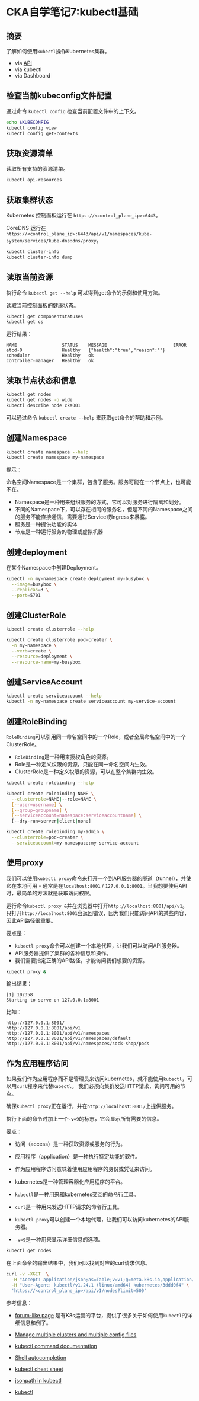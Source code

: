 # CKA自学笔记7:kubectl基础

## 摘要

了解如何使用`kubectl`操作Kubernetes集群。

- via [API](https://kubernetes.io/docs/reference/kubernetes-api/)
- via kubectl
- via Dashboard

## 检查当前kubeconfig文件配置

通过命令 `kubectl config` 检查当前配置文件中的上下文。

```bash
echo $KUBECONFIG
kubectl config view
kubectl config get-contexts
```

## 获取资源清单

读取所有支持的资源清单。

```bash
kubectl api-resources
```

## 获取集群状态

Kubernetes 控制面板运行在 `https://<control_plane_ip>:6443`。

CoreDNS 运行在 `https://<control_plane_ip>:6443/api/v1/namespaces/kube-system/services/kube-dns:dns/proxy`。

```bash
kubectl cluster-info
kubectl cluster-info dump
```

## 读取当前资源

执行命令 `kubectl get --help` 可以得到get命令的示例和使用方法。

读取当前控制面板的健康状态。

```bash
kubectl get componentstatuses
kubectl get cs
```

运行结果：

```console
NAME                 STATUS    MESSAGE                         ERROR
etcd-0               Healthy   {"health":"true","reason":""}   
scheduler            Healthy   ok                              
controller-manager   Healthy   ok 
```

## 读取节点状态和信息

```bash
kubectl get nodes
kubectl get nodes -o wide
kubectl describe node cka001
```

可以通过命令 `kubectl create --help` 来获取get命令的帮助和示例。

## 创建Namespace

```bash
kubectl create namespace --help
kubectl create namespace my-namespace
```

提示：

命名空间Namespace是一个集群，包含了服务。服务可能在一个节点上，也可能不在。

- Namespace是一种用来组织服务的方式，它可以对服务进行隔离和划分。
- 不同的Namespace下，可以存在相同的服务名，但是不同的Namespace之间的服务不能直接通信，需要通过Service或Ingress来暴露。
- 服务是一种提供功能的实体
- 节点是一种运行服务的物理或虚拟机器

## 创建deployment

在某个Namespace中创建Deployment。

```bash
kubectl -n my-namespace create deployment my-busybox \
  --image=busybox \
  --replicas=3 \
  --port=5701
```

## 创建ClusterRole

```bash
kubectl create clusterrole --help

kubectl create clusterrole pod-creater \
  -n my-namespace \
  --verb=create \
  --resource=deployment \
  --resource-name=my-busybox
```

## 创建ServiceAccount

```bash
kubectl create serviceaccount --help
kubectl -n my-namespace create serviceaccount my-service-account
```

## 创建RoleBinding

 `RoleBinding`可以引用同一命名空间中的一个Role，或者全局命名空间中的一个ClusterRole。

- `RoleBinding`是一种用来授权角色的资源。
- Role是一种定义权限的资源，只能在同一命名空间内生效。
- ClusterRole是一种定义权限的资源，可以在整个集群内生效。

```bash
kubectl create rolebinding --help

kubectl create rolebinding NAME \
  --clusterrole=NAME|--role=NAME \
  [--user=username] \
  [--group=groupname] \
  [--serviceaccount=namespace:serviceaccountname] \
  [--dry-run=server|client|none]

kubectl create rolebinding my-admin \
  --clusterrole=pod-creater \
  --serviceaccount=my-namespace:my-service-account
```

## 使用proxy

我们可以使用`kubectl proxy`命令来打开一个到API服务器的隧道（tunnel），并使它在本地可用 - 通常是在`localhost:8001` / `127.0.0.1:8001`。当我想要使用API时，最简单的方法就是获取访问权限。

运行命令`kubectl proxy &`并在浏览器中打开`http://localhost:8001/api/v1`。 只打开`http://localhost:8001`会返回错误，因为我们只能访问API的某些内容，因此API路径很重要。

要点是：

- `kubectl proxy`命令可以创建一个本地代理，让我们可以访问API服务器。
- API服务器提供了集群的各种信息和操作。
- 我们需要指定正确的API路径，才能访问我们想要的资源。

```bash
kubectl proxy &
```

输出结果：

```console
[1] 102358
Starting to serve on 127.0.0.1:8001
```

比如：

```http
http://127.0.0.1:8001/
http://127.0.0.1:8001/api/v1
http://127.0.0.1:8001/api/v1/namespaces
http://127.0.0.1:8001/api/v1/namespaces/default
http://127.0.0.1:8001/api/v1/namespaces/sock-shop/pods
```

## 作为应用程序访问

如果我们作为应用程序而不是管理员来访问kubernetes，就不能使用`kubectl`，可以用`curl`程序来代替`kubectl`。 我们必须向集群发送HTTP请求，询问可用的节点。

确保`kubectl proxy`正在运行，并在`http://localhost:8001/`上提供服务。

执行下面的命令时加上一个`-v=9`的标志，它会显示所有需要的信息。

要点：

- 访问（access）是一种获取资源或服务的行为。

- 应用程序（application）是一种执行特定功能的软件。

- 作为应用程序访问意味着使用应用程序的身份或凭证来访问。

- kubernetes是一种管理容器化应用程序的平台。

- `kubectl`是一种用来和kubernetes交互的命令行工具。

- `curl`是一种用来发送HTTP请求的命令行工具。

- `kubectl proxy`可以创建一个本地代理，让我们可以访问kubernetes的API服务器。

- `-v=9`是一种用来显示详细信息的选项。

```bash
kubectl get nodes
```

在上面命令的输出结果中，我们可以找到对应的curl请求信息。

```bash
curl -v -XGET  \
  -H "Accept: application/json;as=Table;v=v1;g=meta.k8s.io,application/json;as=Table;v=v1beta1;g=meta.k8s.io,application/json" \
  -H "User-Agent: kubectl/v1.24.1 (linux/amd64) kubernetes/3ddd0f4" \
  'https://<control_plane_ip>/api/v1/nodes?limit=500'
```

参考信息：

- [forum-like page](https://discuss.kubernetes.io/t/kubectl-tips-and-tricks/) 是有K8s运营的平台，提供了很多关于如何使用`kubectl`的详细信息和例子。

- [Manage multiple clusters and multiple config files](https://kubernetes.io/docs/tasks/access-application-cluster/configure-access-multiple-clusters/)

- [kubectl command documentation](https://kubernetes.io/docs/reference/generated/kubectl/kubectl-commands)

- [Shell autocompletion](https://kubernetes.io/docs/tasks/tools/install-kubectl/#enabling-shell-autocompletion)

- [kubectl cheat sheet](https://kubernetes.io/docs/reference/kubectl/cheatsheet/)

- [jsonpath in kubectl](https://kubernetes.io/docs/reference/kubectl/jsonpath/)

- [kubectl](https://kubernetes.io/docs/reference/generated/kubectl/kubectl-commands) 
